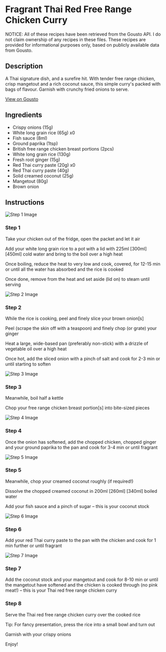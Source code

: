 # Fragrant Thai Red Free Range Chicken Curry

NOTICE: All of these recipes have been retrieved from the Gousto API. I do not claim ownership of any recipes in these files. These recipes are provided for informational purposes only, based on publicly available data from Gousto.

## Description

A Thai signature dish, and a surefire hit. With tender free range chicken, crisp mangetout and a rich coconut sauce, this simple curry's packed with bags of flavour. Garnish with crunchy fried onions to serve. 

[View on Gousto](https://www.gousto.co.uk/recipes/cookbook/fragrant-thai-red-free-range-chicken-curry)

## Ingredients

- Crispy onions (15g)
- White long grain rice (65g) x0
- Fish sauce (8ml)
- Ground paprika (1tsp)
- British free range chicken breast portions (2pcs)
- White long grain rice (130g)
- Fresh root ginger (15g)
- Red Thai curry paste (20g) x0
- Red Thai curry paste (40g)
- Solid creamed coconut (25g)
- Mangetout (80g)
- Brown onion

## Instructions

![Step 1 Image](https://production-media.gousto.co.uk/cms/recipe-step-image/step-1-copy-5-1691490026619-x200.jpg)

### Step 1

Take your chicken out of the fridge, open the packet and let it air

Add your white long grain rice to a pot with a lid with 225ml <span class="text-purple">[300ml]</span> <span class="text-danger">[450ml]</span> cold water and bring to the boil over a high heat

Once boiling, reduce the heat to very low and cook, covered, for 12-15 min or until all the water has absorbed and the rice is cooked

Once done, remove from the heat and set aside (lid on) to steam until serving

![Step 2 Image](https://production-media.gousto.co.uk/cms/recipe-step-image/step-2-copy-5-1691490030036-x200.jpg)

### Step 2

While the rice is cooking, peel and finely slice your brown onion[s]

Peel (scrape the skin off with a teaspoon) and finely chop (or grate) your ginger

Heat a large, wide-based pan (preferably non-stick) with a drizzle of vegetable oil over a high heat

Once hot, add the sliced onion with a pinch of salt and cook for 2-3 min or until starting to soften

![Step 3 Image](https://production-media.gousto.co.uk/cms/recipe-step-image/step-3-copy-5-1691490033514-x200.jpg)

### Step 3

Meanwhile, boil half a kettle

Chop your free range chicken breast portion[s] into bite-sized pieces

![Step 4 Image](https://production-media.gousto.co.uk/cms/recipe-step-image/step-4-copy-4-1691490037892-x200.jpg)

### Step 4

Once the onion has softened, add the chopped chicken, chopped ginger and your ground paprika to the pan and cook for 3-4 min or until fragrant

![Step 5 Image](https://production-media.gousto.co.uk/cms/recipe-step-image/step-5-copy-3-1691490040904-x200.jpg)

### Step 5

Meanwhile, chop your creamed coconut roughly (if required!)

Dissolve the chopped creamed coconut in 200ml <span class="text-purple">[260ml] </span><span class="text-danger">[340ml]</span> boiled water

Add your fish sauce and a pinch of sugar – this is your coconut stock

![Step 6 Image](https://production-media.gousto.co.uk/cms/recipe-step-image/step-6-copy-3-1691490044411-x200.jpg)

### Step 6

Add your red Thai curry paste to the pan with the chicken and cook for 1 min further or until fragrant

![Step 7 Image](https://production-media.gousto.co.uk/cms/recipe-step-image/step-7-copy-8-1691490047199-x200.jpg)

### Step 7

Add the coconut stock and your mangetout and cook for 8-10 min or until the mangetout have softened and the chicken is cooked through (no pink meat!) – this is your Thai red free range chicken curry

### Step 8

Serve the Thai red free range chicken curry over the cooked rice

Tip: For fancy presentation, press the rice into a small bowl and turn out

Garnish with your crispy onions

Enjoy!

